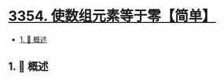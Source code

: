 # [3354. 使数组元素等于零【简单】](https://github.com/Tdahuyou/TNotes.leetcode/tree/main/notes/3354.%20%E4%BD%BF%E6%95%B0%E7%BB%84%E5%85%83%E7%B4%A0%E7%AD%89%E4%BA%8E%E9%9B%B6%E3%80%90%E7%AE%80%E5%8D%95%E3%80%91)

<!-- region:toc -->

- [1. 📝 概述](#1--概述)

<!-- endregion:toc -->

## 1. 📝 概述
